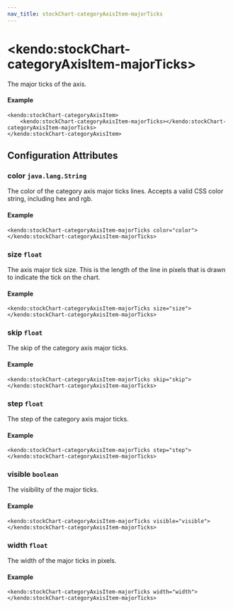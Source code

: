 ```yaml
---
nav_title: stockChart-categoryAxisItem-majorTicks
---
```


# \<kendo:stockChart-categoryAxisItem-majorTicks\>

The major ticks of the axis.

#### Example
    <kendo:stockChart-categoryAxisItem>
        <kendo:stockChart-categoryAxisItem-majorTicks></kendo:stockChart-categoryAxisItem-majorTicks>
    </kendo:stockChart-categoryAxisItem>

## Configuration Attributes

### color `java.lang.String`

The color of the category axis major ticks lines. Accepts a valid CSS color string, including hex and rgb.

#### Example
    <kendo:stockChart-categoryAxisItem-majorTicks color="color">
    </kendo:stockChart-categoryAxisItem-majorTicks>

### size `float`

The axis major tick size. This is the length of the line in pixels that is drawn to indicate the tick
on the chart.

#### Example
    <kendo:stockChart-categoryAxisItem-majorTicks size="size">
    </kendo:stockChart-categoryAxisItem-majorTicks>

### skip `float`

The skip of the category axis major ticks.

#### Example
    <kendo:stockChart-categoryAxisItem-majorTicks skip="skip">
    </kendo:stockChart-categoryAxisItem-majorTicks>

### step `float`

The step of the category axis major ticks.

#### Example
    <kendo:stockChart-categoryAxisItem-majorTicks step="step">
    </kendo:stockChart-categoryAxisItem-majorTicks>

### visible `boolean`

The visibility of the major ticks.

#### Example
    <kendo:stockChart-categoryAxisItem-majorTicks visible="visible">
    </kendo:stockChart-categoryAxisItem-majorTicks>

### width `float`

The width of the major ticks in pixels.

#### Example
    <kendo:stockChart-categoryAxisItem-majorTicks width="width">
    </kendo:stockChart-categoryAxisItem-majorTicks>

